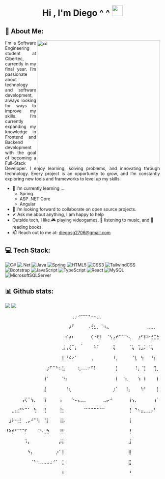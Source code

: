<h1 align="center"><b>Hi , I'm Diego ^ ^ </b><img src="https://media.giphy.com/media/hvRJCLFzcasrR4ia7z/giphy.gif" width="35"></h1>

## 💫 About Me:
<img src = 'https://f.hubspotusercontent00.net/hubfs/19872206/Dog-daycare-software.png' width="400px" alt = 'xd' align="right"/>
<p align="justify">I'm a Software Engineering student at Cibertec, currently in my final year. I’m passionate about technology and software development, always looking for ways to improve my skills. I’m currently expanding my knowledge in Frontend and Backend development with the goal of becoming a Full-Stack Developer. I enjoy learning, solving problems, and innovating through technology. Every project is an opportunity to grow, and I’m constantly exploring new tools and frameworks to level up my skills.</p>

- 🌱 I’m currently learning ...
  - Spring
  - ASP .NET Core
  - Angular
- 👯 I’m looking forward to collaborate on open source projects.
- ✔ Ask me about anything, I am happy to help<br>
- Outside tech, I like 🎮 playing videogames, 🎵 listening to music, and 📖 reading books.
- 📫 Reach out to me at: <a href="diegosg2706@gmail.com">diegosg2706@gmail.com</a>

## 💻 Tech Stack:
![C#](https://img.shields.io/badge/c%23-%23239120.svg?style=for-the-badge&logo=csharp&logoColor=white)
![.Net](https://img.shields.io/badge/.NET-5C2D91?style=for-the-badge&logo=.net&logoColor=white)
![Java](https://img.shields.io/badge/java-%23ED8B00.svg?style=for-the-badge&logo=openjdk&logoColor=white)
![Spring](https://img.shields.io/badge/spring-%236DB33F.svg?style=for-the-badge&logo=spring&logoColor=white)
![HTML5](https://img.shields.io/badge/html5-%23E34F26.svg?style=for-the-badge&logo=html5&logoColor=white) 
![CSS3](https://img.shields.io/badge/css3-%231572B6.svg?style=for-the-badge&logo=css3&logoColor=white) 
![TailwindCSS](https://img.shields.io/badge/tailwindcss-%2338B2AC.svg?style=for-the-badge&logo=tailwind-css&logoColor=white) 
![Bootstrap](https://img.shields.io/badge/bootstrap-%23563D7C.svg?style=for-the-badge&logo=bootstrap&logoColor=white) 
![JavaScript](https://img.shields.io/badge/javascript-%23323330.svg?style=for-the-badge&logo=javascript&logoColor=%23F7DF1E) 
![TypeScript](https://img.shields.io/badge/typescript-%23007ACC.svg?style=for-the-badge&logo=typescript&logoColor=white)
![React](https://img.shields.io/badge/react-%2320232a.svg?style=for-the-badge&logo=react&logoColor=%2361DAFB) 
![MySQL](https://img.shields.io/badge/mysql-4479A1.svg?style=for-the-badge&logo=mysql&logoColor=white) 
![MicrosoftSQLServer](https://img.shields.io/badge/Microsoft%20SQL%20Server-CC2927?style=for-the-badge&logo=microsoft%20sql%20server&logoColor=white)

## 📊 Github stats:

![](https://github-readme-stats.vercel.app/api?username=diegosg05&theme=dark&hide_border=false&include_all_commits=false&count_private=false)
![](https://github-readme-streak-stats.herokuapp.com/?user=diegosg05&theme=dark&hide_border=false)

<div align="center">
⠀⠀⠀⠀⠀⠀⠀⠀⠀⠀⠀⠀⠀⠀⠀⠀⠀⠀⠀⠀⠀⢀⡠⠴⠒⠒⠲⠤⠤⣀⡀⠀⠀⠀⠀⠀⠀⠀⠀⠀⠀⠀⠀⠀⠀⠀⠀⠀⠀⠀
⠀⠀⠀⠀⠀⠀⠀⠀⠀⠀⠀⠀⠀⠀⠀⠀⠀⠀⠀⠀⡴⠋⠀⠀⠀⠀⠠⢚⣂⡀⠈⠲⣄⠀⠀⠀⠀⠀⠀⠀⠀⠀⠀⠀⠀⣀⣀⡀⠀⠀
⠀⠀⠀⠀⠀⠀⠀⠀⠀⠀⠀⠀⠀⠀⠀⠀⠀⠀⠀⡎⡴⠆⠀⠀⠀⠀⠀⢎⠐⢟⡇⠀⠈⢣⣠⠞⠉⠉⠑⢄⠀⠀⣰⠋⡯⠗⣚⣉⣓⡄
⠀⠀⠀⠀⠀⠀⠀⠀⠀⠀⠀⠀⠀⠀⠀⠀⠀⠀⣸⢠⢞⠉⡆⠀⠀⠀⠀⠀⠓⠋⠀⠀⠀⠀⢿⠀⠀⠀⠀⠈⢧⠀⢹⣠⠕⠘⢧⠀⠀⠀
⠀⠀⠀⠀⠀⠀⠀⠀⠀⠀⠀⠀⠀⠀⠀⠀⠀⠀⡇⠘⠮⠔⠁⠀⠀⠀⠀⢀⠀⠀⠀⠀⠀⠀⠸⡀⠀⠀⠀⠀⠈⣇⠀⢳⠀⠀⠘⡆⠀⠀
⠀⠀⠀⠀⠀⠀⠀⠀⠀⠀⠀⠀⠀⡴⠋⠉⠓⠦⣧⠀⠀⠀⠀⢦⠤⠤⠖⠋⠇⠀⠀⠀⠀⠀⠀⡇⠀⠀⠀⠀⠀⠸⡄⠈⡇⠀⠀⢹⡀⠀
⠀⠀⠀⠀⠀⠀⠀⠀⠀⠀⠀⠀⢸⠁⠀⠀⠀⠀⠙⡆⠀⠀⠀⠀⠀⠀⠀⠀⠀⠀⠀⠀⠀⠀⠀⡇⠀⠈⣆⠀⠀⠀⢱⠀⡇⠀⠀⠀⡇⠀
⠀⠀⠀⠀⠀⠀⠀⠀⠀⠀⠀⠀⣼⠀⠀⠀⠀⠀⠀⠘⢆⠀⠀⠀⠀⠀⠀⠀⠀⠀⠀⠀⠀⠀⡰⠁⠀⠀⠸⡄⠀⠀⠀⠳⠃⠀⠀⠀⡇⠀
⠀⠀⠀⠀⠀⢠⢏⠉⢳⡀⠀⠀⢹⠀⠀⠀⠀⢠⠀⠀⠀⠑⠤⣄⣀⡀⠀⠀⠀⠀⠀⣀⡤⠚⠀⠀⠀⠀⠀⢸⢢⡀⠀⠀⠀⠀⠀⢰⠁⠀
⠀⠀⣀⣤⡞⠓⠉⠁⠀⢳⠀⠀⢸⠀⠀⠀⠀⢸⡆⠀⠀⠀⠀⠀⠀⠉⠉⠉⠉⠉⠉⠁⠀⠀⠀⠀⠀⠀⠀⢸⠀⠙⠦⣤⣀⣀⡤⠃⠀⠀
⠀⣰⠗⠒⣚⠀⢀⡤⠚⠉⢳⠀⠈⡇⠀⠀⠀⢸⡧⠀⠀⠀⠀⠀⠀⠀⠀⠀⠀⠀⠀⠀⠀⠀⠀⠀⠀⠀⠀⢸⠀⠀⠀⠀⠀⠀⠀⠀⠀⠀
⠸⠵⡾⠋⠉⠉⡏⠀⠀⠀⠈⠣⣀⣳⠀⠀⠀⢸⡇⠀⠀⠀⠀⠀⠀⠀⠀⠀⠀⠀⠀⠀⠀⠀⠀⠀⠀⠀⠀⢸⠀⠀⠀⠀⠀⠀⠀⠀⠀⠀
⠀⠀⠀⠀⠀⠀⠹⡄⠀⠀⠀⠀⠀⠀⠀⠀⠀⡼⡇⠀⠀⠀⠀⠀⠀⠀⠀⠀⠀⠀⠀⠀⠀⠀⠀⠀⠀⠀⠀⣸⠀⠀⠀⠀⠀⠀⠀⠀⠀⠀
⠀⠀⠀⠀⠀⠀⠀⠳⡄⠀⠀⠀⠀⠀⠀⠀⡰⠁⡇⠀⠀⠀⠀⠀⠀⠀⠀⠀⠀⠀⠀⠀⠀⠀⠀⠀⠀⠀⠀⣿⠀⠀⠀⠀⠀⠀⠀⠀⠀⠀
⠀⠀⠀⠀⠀⠀⠀⠀⠈⠓⠲⠤⠤⠤⠴⠚⠁⠀⡇⠀⠀⠀⠀⠀⠀⠀⠀⠀⠀⠀⠀⠀⠀⠀⠀⠀⠀⠀⠀⣿⠀⠀⠀⠀⠀⠀⠀⠀⠀⠀
⠀⠀⠀⠀⠀⠀⠀⠀⠀⠀⠀⠀⠀⠀⠀⠀⠀⠀⠇⠀⠀⠀⠀⠀⠀⠀⠀⠀⠀⠀⠀⠀⠀⠀⠀⠀⠀⠀⠀⠘⠀⠀⠀⠀⠀⠀⠀⠀⠀⠀
</div>
